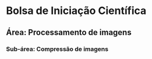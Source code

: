 # Bolsa de Iniciação Científica

## **Área**: Processamento de imagens
### **Sub-área**: Compressão de imagens